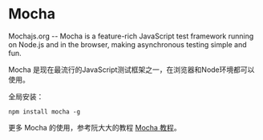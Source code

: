 Mocha
===

Mochajs.org -- Mocha is a feature-rich JavaScript test framework running on Node.js and in the browser, making asynchronous testing simple and fun.

Mocha 是现在最流行的JavaScript测试框架之一，在浏览器和Node环境都可以使用。

全局安装：
```shell
npm install mocha -g
```
更多 Mocha 的使用，参考阮大大的教程 [Mocha 教程](http://www.ruanyifeng.com/blog/2015/12/a-mocha-tutorial-of-examples.html)。